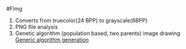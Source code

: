#FImg

1. Converts from truecolor(24 BPP) to grayscale(8BPP)
2. PNG file analysis 
3. Genetic algorithm (population based, two parents) image drawing
[Generic algorithm generation](resources/out.png)
